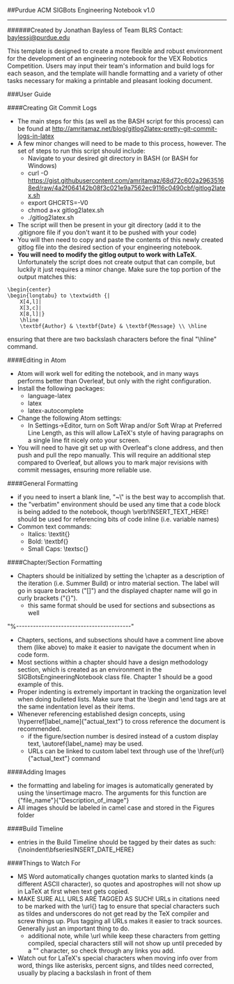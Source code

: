 ##Purdue ACM SIGBots Engineering Notebook v1.0
___


######Created by Jonathan Bayless of Team BLRS
Contact: baylessj@purdue.edu


This template is designed to create a more flexible and robust environment for the development of an engineering notebook for the VEX Robotics Competition. Users may input their team's information and build logs for each season, and the template will handle formatting and a variety of other tasks necessary for making a printable and pleasant looking document.



###User Guide

####Creating Git Commit Logs
* The main steps for this (as well as the BASH script for this process) can be found at http://amritamaz.net/blog/gitlog2latex-pretty-git-commit-logs-in-latex
* A few minor changes will need to be made to this process, however. The set of steps to run this script should include:
	* Navigate to your desired git directory in BASH (or BASH for Windows)
    * curl -O https://gist.githubusercontent.com/amritamaz/68d72c602a29635168ed/raw/4a2f064142b08f3c021e9a7562ec9116c0490cbf/gitlog2latex.sh
	* export GHCRTS=-V0
    * chmod a+x gitlog2latex.sh
    * ./gitlog2latex.sh
* The script will then be present in your git directory (add it to the .gitignore file if you don't want it to be pushed with your code)
* You will then need to copy and paste the contents of this newly created gitlog file into the desired section of your engineering notebook.
* **You will need to modify the gitlog output to work with LaTeX**. Unfortunately the script does not create output that can compile, but luckily it just requires a minor change. Make sure the top portion of the output matches this:

```
\begin{center}
\begin{longtabu} to \textwidth {|
    X[4,l]|
    X[3,c]|
    X[8,l]|}
    \hline
    \textbf{Author} & \textbf{Date} & \textbf{Message} \\ \hline
```

ensuring that there are two backslash characters before the final "\hline" command.

####Editing in Atom
* Atom will work well for editing the notebook, and in many ways performs better than Overleaf, but only with the right configuration.
* Install the following packages:
	* language-latex
	* latex
	* latex-autocomplete
* Change the following Atom settings:
	* In Settings->Editor, turn on Soft Wrap and/or Soft Wrap at Preferred Line Length, as this will allow LaTeX's style of having paragraphs on a single line fit nicely onto your screen.
* You will need to have git set up with Overleaf's clone address, and then push and pull the repo manually. This will require an additional step compared to Overleaf, but allows you to mark major revisions with commit messages, ensuring more reliable use.

####General Formatting
* if you need to insert a blank line, "~\\" is the best way to accomplish that.
* the "verbatim" environment should be used any time that a code block is being added to the notebook, though \verb!INSERT_TEXT_HERE! should be used for referencing bits of code inline (i.e. variable names)
* Common text commands:
	* Italics: \textit{}
	* Bold: \textbf{}
    * Small Caps: \textsc{}


####Chapter/Section Formatting
* Chapters should be initialized by setting the \chapter as a description of the iteration (i.e. Summer Build) or intro material section. The label will go in square brackets ("[]") and the displayed chapter name will go in curly brackets ("{}").
	* this same format should be used for sections and subsections as well

"%-----------------------------------------"

* Chapters, sections, and subsections should have a comment line above them (like above) to make it easier to navigate the document when in code form.
* Most sections within a chapter should have a design methodology section, which is created as an environment in the SIGBotsEngineeringNotebook class file. Chapter 1 should be a good example of this.
* Proper indenting is extremely important in tracking the organization level when doing bulleted lists. Make sure that the \begin and \end tags are at the same indentation level as their items.
* Whenever referencing established design concepts, using \hyperref[label_name]{"actual_text"} to cross reference the document is recommended.
	* if the figure/section number is desired instead of a custom display text, \autoref{label_name} may be used.
    * URLs can be linked to custom label text through use of the \href{url}{"actual_text"} command


####Adding Images
* the formatting and labeling for images is automatically generated by using the \insertimage macro. The arguments for this function are {"file_name"}{"Description_of_image"}
* All images should be labeled in camel case and stored in the Figures folder


####Build Timeline
* entries in the Build Timeline should be tagged by their dates as such:
	{\noindent\bfseriesINSERT_DATE_HERE}


####Things to Watch For
* MS Word automatically changes quotation marks to slanted kinds (a different ASCII character), so quotes and apostrophes will not show up in LaTeX at first when text gets copied.
* MAKE SURE ALL URLS ARE TAGGED AS SUCH! URLs in citations need to be marked with the \url{} tag to ensure that special characters such as tildes and underscores do not get read by the TeX compiler and screw things up. Plus tagging all URLs makes it easier to track sources. Generally just an important thing to do.
	* additional note, while \url while keep these characters from getting compiled, special characters still will not show up until preceded by a "\" character, so check through any links you add.
* Watch out for LaTeX's special characters when moving info over from word, things like asterisks, percent signs, and tildes need corrected, usually by placing a backslash in front of them
